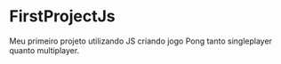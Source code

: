 # FirstProjectJs
Meu primeiro projeto utilizando JS criando jogo Pong tanto singleplayer quanto multiplayer.
